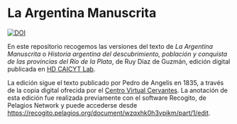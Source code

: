 # La Argentina Manuscrita

[![DOI](https://zenodo.org/badge/211551848.svg)](https://zenodo.org/badge/latestdoi/211551848)

En este repositorio recogemos las versiones del texto de _La Argentina Manuscrita_ o _Historia argentina del descubrimiento, población y conquista de las provincias del Río de la Plata_, de Ruy Díaz de Guzmán, edición digital publicada en [HD CAICYT Lab](http://hdlab.space/La-Argentina-Manuscrita/).

La edición sigue el texto publicado por Pedro de Angelis en 1835, a través de la copia digital ofrecida por el [Centro Virtual Cervantes](http://www.cervantesvirtual.com/obra-visor/historia-argentina-del-descubrimiento-poblacion-y-conquista-de-las-provincias-del-rio-de-la-plata--0/html/ff57d7e8-82b1-11df-acc7-002185ce6064_12.html). La anotación de esta edición fue realizada previamente con el software Recogito, de Pelagios Network y puede accederse desde https://recogito.pelagios.org/document/wzqxhk0h3vpikm/part/1/edit.

